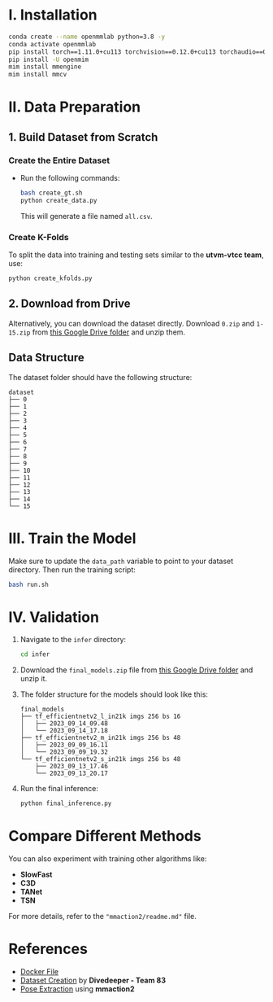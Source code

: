 # I. Installation

```bash
conda create --name openmmlab python=3.8 -y
conda activate openmmlab
pip install torch==1.11.0+cu113 torchvision==0.12.0+cu113 torchaudio==0.11.0 --extra-index-url https://download.pytorch.org/whl/cu113
pip install -U openmim
mim install mmengine
mim install mmcv
```

# II. Data Preparation

## 1. Build Dataset from Scratch

### Create the Entire Dataset
- Run the following commands:
  ```bash
  bash create_gt.sh
  python create_data.py
  ```
  This will generate a file named `all.csv`.

### Create K-Folds
To split the data into training and testing sets similar to the **utvm-vtcc team**, use:

```bash
python create_kfolds.py
```

## 2. Download from Drive
Alternatively, you can download the dataset directly. Download `0.zip` and `1-15.zip` from [this Google Drive folder](https://drive.google.com/drive/folders/1w-YFVOhUmVZw8c1JGVf7T5hz_RCoDhbs?usp=sharing) and unzip them.

## Data Structure
The dataset folder should have the following structure:

```text
dataset
├── 0
├── 1
├── 2
├── 3
├── 4
├── 5
├── 6
├── 7
├── 8
├── 9
├── 10
├── 11
├── 12
├── 13
├── 14
└── 15
```

# III. Train the Model
Make sure to update the `data_path` variable to point to your dataset directory. Then run the training script:

```bash
bash run.sh
```

# IV. Validation

1. Navigate to the `infer` directory:
   ```bash
   cd infer
   ```
2. Download the `final_models.zip` file from [this Google Drive folder](https://drive.google.com/drive/folders/1w-YFVOhUmVZw8c1JGVf7T5hz_RCoDhbs) and unzip it.
   
3. The folder structure for the models should look like this:
   
   ```text
   final_models
   ├── tf_efficientnetv2_l_in21k imgs 256 bs 16
   │   ├── 2023_09_14_09.48
   │   └── 2023_09_14_17.18
   ├── tf_efficientnetv2_m_in21k imgs 256 bs 48
   │   ├── 2023_09_09_16.11
   │   └── 2023_09_09_19.32
   └── tf_efficientnetv2_s_in21k imgs 256 bs 48
       ├── 2023_09_13_17.46
       └── 2023_09_13_20.17
   ```

4. Run the final inference:
   ```bash
   python final_inference.py
   ```

# Compare Different Methods
You can also experiment with training other algorithms like:
- **SlowFast**
- **C3D**
- **TANet**
- **TSN**

For more details, refer to the `"mmaction2/readme.md"` file.

# References
- [Docker File](https://github.com/tascj/kaggle-hubmap-hacking-the-human-vasculature)
- [Dataset Creation](https://github.com/vtccdivedeeper/2023AICityChallenge-Track3) by **Divedeeper - Team 83**
- [Pose Extraction](https://github.com/open-mmlab/mmaction2) using **mmaction2**